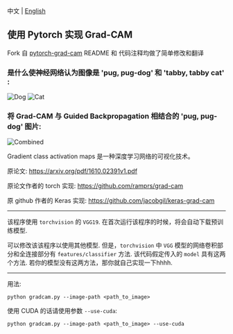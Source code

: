中文 | [English](https://github.com/DrRyanHuang/pytorch-grad-cam/blob/master/README_EN.md)

## 使用 Pytorch 实现 Grad-CAM ##

Fork 自 [pytorch-grad-cam](https://hub.fastgit.org/jacobgil/pytorch-grad-cam)
README 和 代码注释均做了简单修改和翻译


### 是什么使神经网络认为图像是 'pug, pug-dog' 和 'tabby, tabby cat' :
![Dog](https://hub.fastgit.org/DrRyanHuang/pytorch-grad-cam/blob/master/examples/dog.jpg) ![Cat](https://hub.fastgit.org/jacobgil/pytorch-grad-cam/blob/master/examples/cat.jpg)

### 将 Grad-CAM 与 Guided Backpropagation 相结合的 'pug, pug-dog' 图片:
![Combined](https://hub.fastgit.org/DrRyanHuang/pytorch-grad-cam/blob/master/examples/cam_gb_dog.jpg)

Gradient class activation maps 是一种深度学习网络的可视化技术。

原论文: https://arxiv.org/pdf/1610.02391v1.pdf

原论文作者的 torch 实现: https://github.com/ramprs/grad-cam

原 github 作者的 Keras 实现: https://github.com/jacobgil/keras-grad-cam


----------

该程序使用 `torchvision` 的 `VGG19`. 在首次运行该程序的时候，将会自动下载预训练模型.

可以修改该该程序以使用其他模型.
但是，`torchvision` 中 `VGG` 模型的网络卷积部分和全连接部分有 `features/classifier` 方法.
该代码假定传入的 `model` 具有这两个方法. 若你的模型没有这两方法，那你就自己实现一下hhhh.


----------


用法: 
```
python gradcam.py --image-path <path_to_image>
```

使用 CUDA 的话请使用参数 `--use-cuda`:
```
python gradcam.py --image-path <path_to_image> --use-cuda
```